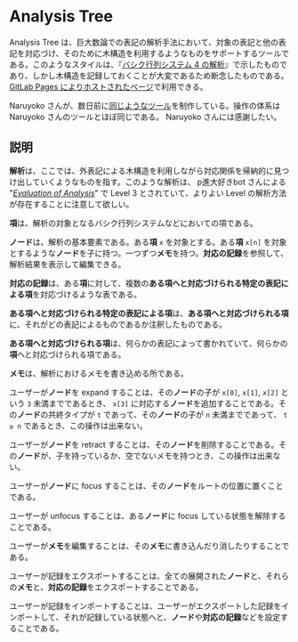 # Analysis Tree

Analysis Tree は、巨大数論での表記の解析手法において、対象の表記と他の表記を対応づけ、そのために木構造を利用するようなものをサポートするツールである。このようなスタイルは、『[バシク行列システム 4 の解析](https://googology.wikia.org/ja/wiki/%E3%83%A6%E3%83%BC%E3%82%B6%E3%83%BC%E3%83%96%E3%83%AD%E3%82%B0:Hexirp/(2020-10-07)_%E3%83%90%E3%82%B7%E3%82%AF%E8%A1%8C%E5%88%97%E3%82%B7%E3%82%B9%E3%83%86%E3%83%A0_4_%E3%81%AE%E8%A7%A3%E6%9E%90)』で示したものであり、しかし木構造を記録しておくことが大変であるため断念したものである。 [GitLab Pages によりホストされたページ](https://hexirp.gitlab.io/analysis-tree/)で利用できる。

Naruyoko さんが、数日前に[同じようなツール](https://github.com/Naruyoko/yaBMS/blob/41f9fde0e53e455e57c5c60abf30ca119c78f3d2/js/tree.html)を制作している。操作の体系は Naruyoko さんのツールとほぼ同じである。 Naruyoko さんには感謝したい。

## 説明

**解析**は、ここでは、外表記による木構造を利用しながら対応関係を帰納的に見つけ出していくようなものを指す。このような解析は、 p進大好きbot さんによる "*[Evaluation of Analysis](https://googology.wikia.org/wiki/User_blog:P%E9%80%B2%E5%A4%A7%E5%A5%BD%E3%81%8Dbot/Evaluation_of_Analysis)*" で Level 3 とされていて、よりよい Level の解析方法が存在することに注意して欲しい。

**項**は、解析の対象となるバシク行列システムなどにおいての項である。

**ノード**は、解析の基本要素である。ある**項** `x` を対象とする。ある**項** `x[n]` を対象とするような**ノード**を子に持つ。一つずつ**メモ**を持つ。**対応の記録**を参照して、解析結果を表示して編集できる。

**対応の記録**は、ある**項**に対して、複数の**ある項へと対応づけられる特定の表記による項**を対応づけるような表である。

**ある項へと対応づけられる特定の表記による項**は、**ある項へと対応づけられる項**に、それがどの表記によるものであるか注釈したものである。

**ある項へと対応づけられる項**は、何らかの表記によって書かれていて、何らかの**項**へと対応づけられる項である。

**メモ**は、解析におけるメモを書き込める所である。

ユーザーが**ノード**を expand することは、その**ノード**の子が `x[0]`, `x[1]`, `x[2]` という `3` 未満までであるとき、 `x[3]` に対応する**ノード**を追加することである。その**ノード**の共終タイプが `t` であって、その**ノード**の子が `n` 未満までであって、 `t ≥ n` であるとき、この操作は出来ない。

ユーザーが**ノード**を retract することは、その**ノード**を削除することである。その**ノード**が、子を持っているか、空でないメモを持つとき、この操作は出来ない。

ユーザーが**ノード**に focus することは、その**ノード**をルートの位置に置くことである。

ユーザーが unfocus することは、ある**ノード**に focus している状態を解除することである。

ユーザーが**メモ**を編集することは、その**メモ**に書き込んだり消したりすることである。

ユーザーが記録をエクスポートすることは、全ての展開された**ノード**と、それらの**メモ**と、**対応の記録**をエクスポートすることである。

ユーザーが記録をインポートすることは、ユーザーがエクスポートした記録をインポートして、それが記録している状態へと、**ノード**や**対応の記録**などを設定することである。

